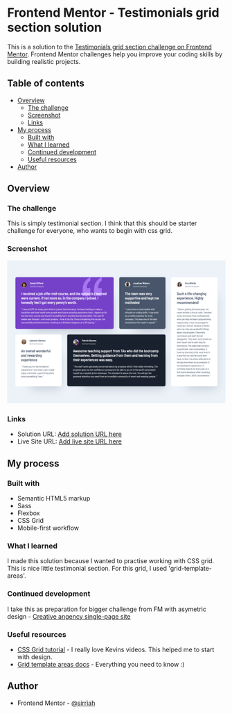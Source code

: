 # Frontend Mentor - Testimonials grid section solution

This is a solution to the [Testimonials grid section challenge on Frontend Mentor](https://www.frontendmentor.io/challenges/testimonials-grid-section-Nnw6J7Un7). Frontend Mentor challenges help you improve your coding skills by building realistic projects. 

## Table of contents

- [Overview](#overview)
  - [The challenge](#the-challenge)
  - [Screenshot](#screenshot)
  - [Links](#links)
- [My process](#my-process)
  - [Built with](#built-with)
  - [What I learned](#what-i-learned)
  - [Continued development](#continued-development)
  - [Useful resources](#useful-resources)
- [Author](#author)



## Overview

### The challenge

This is simply testimonial section. I think that this should be starter challenge for everyone, who wants to begin with css grid. 

### Screenshot

![](./screenshot.png)


### Links

- Solution URL: [Add solution URL here](https://your-solution-url.com)
- Live Site URL: [Add live site URL here](https://your-live-site-url.com)

## My process

### Built with

- Semantic HTML5 markup
- Sass
- Flexbox
- CSS Grid
- Mobile-first workflow


### What I learned

I made this solution because I wanted to practise working with CSS grid. This is nice little testimonial section.
For this grid, I used 'grid-template-areas'.

### Continued development

I take this as preparation for bigger challenge from FM with asymetric design - [Creative angency single-page site](https://www.frontendmentor.io/challenges/creative-agency-singlepage-site-Pq6V3I2RM/)


### Useful resources

- [CSS Grid tutorial](https://www.youtube.com/watch?v=plRcoRqLriw&list=PL4-IK0AVhVjPv5tfS82UF_iQgFp4Bl998) - I really love Kevins videos. This helped me to start with design.
- [Grid template areas docs](https://developer.mozilla.org/en-US/docs/Web/CSS/CSS_Grid_Layout/Grid_Template_Areas) - Everything you need to know :)


## Author

- Frontend Mentor - [@sirriah](https://www.frontendmentor.io/profile/sirriah)

